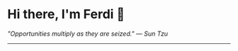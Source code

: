 <h1>Hi there, I'm Ferdi 👋</h1>

<p><em>
  "Opportunities multiply as they are seized." — Sun Tzu
</em></p>

---
